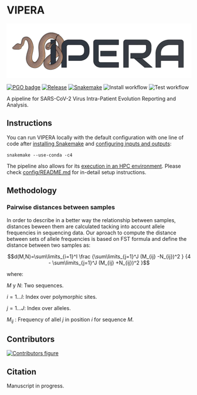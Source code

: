# VIPERA

<p align="center">
  <img src="logo.jpg" title="VIPERA logo">
</p>

[![PGO badge](https://img.shields.io/badge/PathoGenOmics-Lab-yellow.svg)](https://pathogenomics.github.io/)
[![Release](https://img.shields.io/github/v/release/PathoGenOmics-Lab/Case-study-SARS-CoV-2)](https://github.com/PathoGenOmics-Lab/Case-study-SARS-CoV-2/releases)
[![Snakemake](https://img.shields.io/badge/snakemake-≥7.19-brightgreen.svg?style=flat)](https://snakemake.readthedocs.io)
![Install workflow](https://github.com/PathoGenOmics-Lab/Case-study-SARS-CoV-2/actions/workflows/install.yml/badge.svg)
![Test workflow](https://github.com/PathoGenOmics-Lab/Case-study-SARS-CoV-2/actions/workflows/test.yml/badge.svg)

A pipeline for SARS-CoV-2 Virus Intra-Patient Evolution Reporting and Analysis.

## Instructions

You can run VIPERA locally with the default configuration with one line of code after
[installing Snakemake](https://snakemake.readthedocs.io/en/stable/getting_started/installation.html)
and [configuring inputs and outputs](config/README.md#inputs-and-outputs):

```shell
snakemake --use-conda -c4
```

The pipeline also allows for its [execution in an HPC environment](config/README.md#run-modes).
Please check [config/README.md](config/README.md) for in-detail setup instructions.

## Methodology

### Pairwise distances between samples

In order to describe in a better way the relationship between samples, distances beween them are calculated tacking into account allele frequencies in sequencing data. Our aproach to compute the distance between sets of allele frequencies is based on FST formula and define the distance between two samples as:

```math
d(M,N)=\sum\limits_{i=1}^I \frac {\sum\limits_{j=1}^J (M_{ij} -N_{ij})^2 } {4 - \sum\limits_{j=1}^J (M_{ij} +N_{ij})^2 }
```

where:

$M$ y $N$: Two sequences.

$i = 1... I :$ Index over polymorphic sites.

$j = 1... J :$ Index over alleles.

$M_{ij}$ : Frequency of allel $j$ in position $i$ for sequence $M$.

## Contributors

[![Contributors figure](https://contrib.rocks/image?repo=PathoGenOmics-Lab/Case-study-SARS-CoV-2)](https://github.com/PathoGenOmics-Lab/Case-study-SARS-CoV-2/graphs/contributors)

## Citation

Manuscript in progress.
